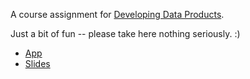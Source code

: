 A course assignment for [Developing Data Products](https://www.coursera.org/course/devdataprod).

Just a bit of fun -- please take here nothing seriously. :)

* [App](http://oggy.shinyapps.io/weekendy)
* [Slides](http://oggy.github.io/weekendy/slides/index.html)
